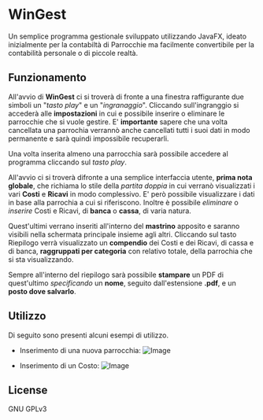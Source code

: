 # WinGest
Un semplice programma gestionale sviluppato utilizzando JavaFX, ideato inizialmente per la contabiltà di Parrocchie ma facilmente convertibile per la contabilità personale o di piccole realtà.

## Funzionamento
All'avvio di **WinGest** ci si troverà di fronte a una finestra raffigurante due simboli un "*tasto play*" e un "*ingranaggio*".
Cliccando sull'ingranggio si accederà alle **impostazioni** in cui e possibile inserire o eliminare le parrocchie che si vuole gestire.
E' **importante** sapere che una volta cancellata una parrochia verrannò anche cancellati tutti i suoi dati in modo permanente e sarà quindi impossibile recuperarli.

Una volta inserita almeno una parrocchia sarà possibile accedere al programma cliccando sul *tasto play*.

All'avvio ci si troverà difronte a una semplice interfaccia utente, **prima nota globale**, che richiama lo stile della *partita doppia* in cui verranò visualizzati i vari **Costi** e **Ricavi** in modo complessivo. E' però possibile visualizzare i dati in base alla parrochia a cui si riferiscono. Inoltre è possibile *eliminare* o *inserire* Costi e Ricavi, di **banca** o **cassa**, di varia natura.

Quest'ultimi verrano inseriti all'interno del **mastrino** apposito e saranno visibili nella schermata principale insieme agli altri.
Cliccando sul tasto Riepilogo verrà visualizzato un **compendio** dei Costi e dei Ricavi, di cassa e di banca, **raggruppati per categoria** con relativo totale, della parrochia che si sta visualizzando.

Sempre all'interno del riepilogo sarà possibile **stampare** un PDF di quest'ultimo *specificando* un **nome**, seguito dall'estensione **.pdf**, e un **posto dove salvarlo**.

## Utilizzo
Di seguito sono presenti alcuni esempi di utilizzo.
- Inserimento di una nuova parrocchia:
![Image](https://i.imgur.com/Be6irlb.gif)

- Inserimento di un Costo:
![Image](https://i.imgur.com/CYMpyDZ.gif)

## License
GNU GPLv3


